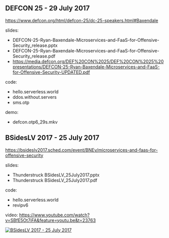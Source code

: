 
## DEFCON 25 - 29 July 2017

https://www.defcon.org/html/defcon-25/dc-25-speakers.html#Baxendale

slides:

* DEFCON-25-Ryan-Baxendale-Microservices-and-FaaS-for-Offensive-Security_release.pptx
* DEFCON-25-Ryan-Baxendale-Microservices-and-FaaS-for-Offensive-Security_release.pdf
* https://media.defcon.org/DEF%20CON%2025/DEF%20CON%2025%20presentations/DEFCON-25-Ryan-Baxendale-Microservices-and-FaaS-for-Offensive-Security-UPDATED.pdf

code:

* hello.serverless.world
* ddos.without.servers
* sms.otp

demo:

* defcon.otp6_29s.mkv

## BSidesLV 2017 - 25 July 2017

https://bsideslv2017.sched.com/event/BNEv/microservices-and-faas-for-offensive-security

slides:

* Thunderstruck BSidesLV_25July2017.pptx
* Thunderstruck BSidesLV_25July2017.pdf

code:

* hello.serverless.world
* revipv6

video: https://www.youtube.com/watch?v=SBfE5Ot7iFA&feature=youtu.be&t=23763

[![BSidesLV 2017 - 25 July 2017](http://img.youtube.com/vi/SBfE5Ot7iFA/0.jpg)](https://www.youtube.com/watch?v=SBfE5Ot7iFA&feature=youtu.be&t=23763)

